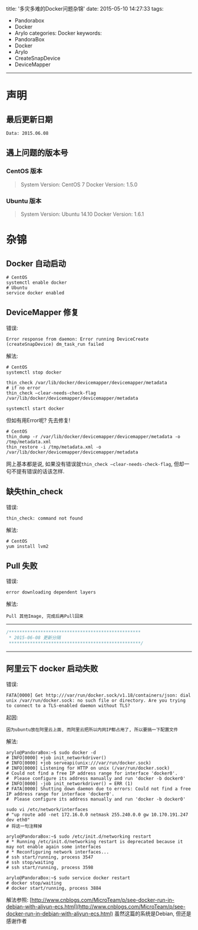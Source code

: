 title: '多灾多难的Docker问题杂锦'
date: 2015-05-10 14:27:33
tags:
  - Pandorabox
  - Docker
  - Arylo
categories: Docker
keywords:
  - PandoraBox
  - Docker
  - Arylo
  - CreateSnapDevice
  - DeviceMapper
---

# 声明
## 最后更新日期
```
Data: 2015.06.08
```

## 遇上问题的版本号
### CentOS 版本
> System Version: CentOS 7
> Docker Version: 1.5.0

### Ubuntu 版本
> System Version: Ubuntu 14.10
> Docker Version: 1.6.1

# 杂锦

## Docker 自动启动
```
# CentOS
systemctl enable docker
# Ubuntu
service docker enabled
```

## DeviceMapper 修复
错误:
```
Error response from daemon: Error running DeviceCreate (createSnapDevice) dm_task_run failed
```

解法:
```
# CentOS
systemctl stop docker

thin_check /var/lib/docker/devicemapper/devicemapper/metadata
# if no error
thin_check –clear-needs-check-flag /var/lib/docker/devicemapper/devicemapper/metadata

systemctl start docker
```
但如有用Error呢? 先去修复!
```
# CentOS
thin_dump -r /var/lib/docker/devicemapper/devicemapper/metadata -o /tmp/metadata.xml
thin_restore -i /tmp/metadata.xml -o /var/lib/docker/devicemapper/devicemapper/metadata
```
网上基本都是说, 如果没有错误就`thin_check –clear-needs-check-flag`, 但却一句不提有错误的话该怎样.

## 缺失thin_check
错误:
```
thin_check: command not found
```

解法:
```
# CentOS
yum install lvm2
```

## Pull 失败
错误:
```
error downloading dependent layers
```

解法:
```
Pull 其他Image, 完成后再Pull回来
```

---
```javascript
/**************************************************
 * 2015-06-08 更新分隔
 **************************************************/
```
---


## 阿里云下 docker 启动失败
错误:
```
FATA[0000] Get http:///var/run/docker.sock/v1.18/containers/json: dial unix /var/run/docker.sock: no such file or directory. Are you trying to connect to a TLS-enabled daemon without TLS?
```

起因:
```
因为ubuntu放在阿里云上面, 而阿里云把所以内网IP都占用了, 所以要搞一下配置文件
```

解法:
```
arylo@PandoraBox:~$ sudo docker -d
# INFO[0000] +job init_networkdriver()
# INFO[0000] +job serveapi(unix:///var/run/docker.sock)
# INFO[0000] Listening for HTTP on unix (/var/run/docker.sock)
# Could not find a free IP address range for interface 'docker0'.
#  Please configure its address manually and run 'docker -b docker0'
# INFO[0000] -job init_networkdriver() = ERR (1)
# FATA[0000] Shutting down daemon due to errors: Could not find a free IP address range for interface 'docker0'.
#  Please configure its address manually and run 'docker -b docker0'

sudo vi /etc/network/interfaces
# "up route add -net 172.16.0.0 netmask 255.240.0.0 gw 10.170.191.247 dev eth0"
# 将这一句注释掉

arylo@PandoraBox:~$ sudo /etc/init.d/networking restart
# * Running /etc/init.d/networking restart is deprecated because it may not enable again some interfaces
# * Reconfiguring network interfaces...
# ssh start/running, process 3547
# ssh stop/waiting
# ssh start/running, process 3598

arylo@PandoraBox:~$ sudo service docker restart
# docker stop/waiting
# docker start/running, process 3884
```

解法参照:
[http://www.cnblogs.com/MicroTeam/p/see-docker-run-in-debian-with-aliyun-ecs.html](http://www.cnblogs.com/MicroTeam/p/see-docker-run-in-debian-with-aliyun-ecs.html)
虽然这篇的系统是Debian, 但还是感谢作者
